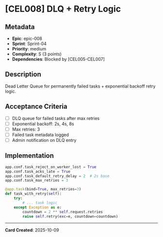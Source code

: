 # [CEL008] DLQ + Retry Logic

## Metadata
- **Epic**: epic-008
- **Sprint**: Sprint-04
- **Priority**: medium
- **Complexity**: S (3 points)
- **Dependencies**: Blocked by [CEL005-CEL007]

## Description
Dead Letter Queue for permanently failed tasks + exponential backoff retry logic.

## Acceptance Criteria
- [ ] DLQ queue for failed tasks after max retries
- [ ] Exponential backoff: 2s, 4s, 8s
- [ ] Max retries: 3
- [ ] Failed task metadata logged
- [ ] Admin notification on DLQ entry

## Implementation
```python
app.conf.task_reject_on_worker_lost = True
app.conf.task_acks_late = True
app.conf.task_default_retry_delay = 2  # 2s base
app.conf.task_max_retries = 3

@app.task(bind=True, max_retries=3)
def task_with_retry(self):
    try:
        # ... task logic
    except Exception as e:
        countdown = 2 ** self.request.retries
        raise self.retry(exc=e, countdown=countdown)
```

---
**Card Created**: 2025-10-09
